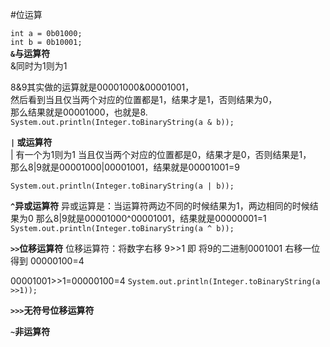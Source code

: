 #位运算


`int a = 0b01000;`<br>
`int b = 0b10001;`<br>
**`&`与运算符**  
 &同时为1则为1<br>

8&9其实做的运算就是00001000&00001001，<br>
然后看到当且仅当两个对应的位置都是1，结果才是1，否则结果为0，<br>
那么结果就是00001000，也就是8.<br>
`System.out.println(Integer.toBinaryString(a & b));`

**`|` 或运算符**<br>
| 有一个为1则为1
当且仅当两个对应的位置都是0，结果才是0，否则结果是1，<br>
那么8|9就是00001000|00001001，结果就是00001001=9

`System.out.println(Integer.toBinaryString(a | b));`

**`^`异或运算符**
异或运算是：当运算符两边不同的时候结果为1，两边相同的时候结果为0
那么8|9就是00001000^00001001，结果就是00000001=1
`System.out.println(Integer.toBinaryString(a ^ b));`

**`>>`位移运算符**
位移运算符：将数字右移
9>>1 即 将9的二进制0001001 右移一位得到 00000100=4

00001001>>1=00000100=4
`System.out.println(Integer.toBinaryString(a >>1));`

**`>>>`无符号位移运算符**


**`~`非运算符**




